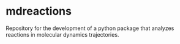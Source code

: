 # mdreactions
Repository for the development of a python package that analyzes reactions in molecular dynamics trajectories.
